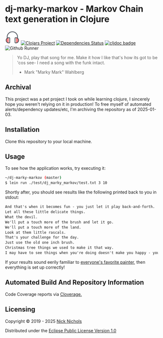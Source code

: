 # dj-marky-markov - Markov Chain text generation in Clojure

<a href="https://icons8.com/icon/65353/headphones"><img src="icons8-dmm.png"></a>
[![Clojars Project](https://img.shields.io/clojars/v/dj-marky-markov.svg)](https://clojars.org/dj-marky-markov)
[![Dependencies Status](https://versions.deps.co/nnichols/dj-marky-markov/status.svg)](https://versions.deps.co/nnichols/dj-marky-markov)
[![cljdoc badge](https://cljdoc.org/badge/dj-marky-markov/dj-marky-markov)](https://cljdoc.org/d/dj-marky-markov/dj-marky-markov/CURRENT)
![Github Runner](https://github.com/nnichols/dj-marky-markov/workflows/Clojure%20CI/badge.svg)

> Yo DJ, play that song for me.
> Make it how I like that's how its got to be 'cos see-
> I need a song with the funk intact.
>
> - Mark "Marky Mark" Wahlberg

## Archival

This project was a pet project I took on while learning clojure, I sincerely hope you weren't relying on it in production!
To free myself of automated alerts/dependency updates/etc, I'm archiving the repository as of 2025-01-03.

## Installation

Clone this repository to your local machine.

## Usage

To see how the application works, try executing it:

```bash
~/dj-marky-markov (master)
$ lein run ./test/dj_marky_markov/test.txt 3 10
```

Shortly after, you should see results like the following printed back to you in stdout:

```txt
And that's when it becomes fun - you just let it play back-and-forth.
Let all these little delicate things.
What the devil.
We'll put a touch more of the brush and let it go.
We'll put a touch more of the land.
Look at them little rascals.
That's your challenge for the day.
Just use the old one inch brush.
Christmas tree things we used to make it that way.
I may have to see things when you're doing doesn't make you happy - you're doing these little things in your heart.
```

If your results sound eerily familiar to [everyone's favorite painter,](https://en.wikipedia.org/wiki/Bob_Ross) then everything is set up correctly!

## Automated Build And Repository Information

Code Coverage reports via [Cloverage.](https://nnichols.github.io/dj-marky-markov/coverage/index.html)

## Licensing

Copyright © 2019 - 2025 [Nick Nichols](https://nnichols.github.io/)

Distributed under the [Eclipse Public License Version 1.0](https://www.eclipse.org/legal/epl-v10.html)
